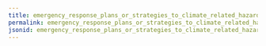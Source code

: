```yaml
---
title: emergency_response_plans_or_strategies_to_climate_related_hazards
permalink: emergency_response_plans_or_strategies_to_climate_related_hazards.html
jsonid: emergency_response_plans_or_strategies_to_climate_related_hazards
---
```

